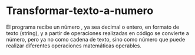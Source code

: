# Transformar-texto-a-numero
El programa recibe un número , ya sea decimal o entero, en formato de texto (string), y a partir de operaciones realizadas en código se convierte a número, pero ya no como cadena de texto, sino como número que puede realizar diferentes operaciones matemáticas operables.
